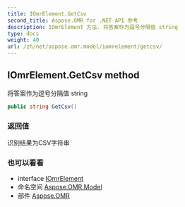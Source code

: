 ```yaml
---
title: IOmrElement.GetCsv
second_title: Aspose.OMR for .NET API 参考
description: IOmrElement 方法. 将答案作为逗号分隔值 string
type: docs
weight: 40
url: /zh/net/aspose.omr.model/iomrelement/getcsv/
---
```

## IOmrElement.GetCsv method

将答案作为逗号分隔值 string

```csharp
public string GetCsv()
```

### 返回值

识别结果为CSV字符串

### 也可以看看

* interface [IOmrElement](../)
* 命名空间 [Aspose.OMR.Model](../../iomrelement/)
* 部件 [Aspose.OMR](../../../)


